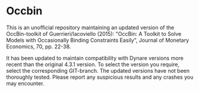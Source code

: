 # Occbin

This is an unofficial repository maintaining an updated version of the OccBin-toolkit of 
Guerrieri/Iacoviello (2015): "OccBin: A Toolkit to Solve Models with Occasionally Binding 
Constraints Easily", Journal of Monetary Economics, 70, pp. 22-38.

It has been updated to maintain compatibility with Dynare versions more recent than the original
4.3.1 version. To select the version you require, select the corresponding GIT-branch. 
The updated versions have not been thoroughly tested. Please report any suspicious 
results and any crashes you may encounter.